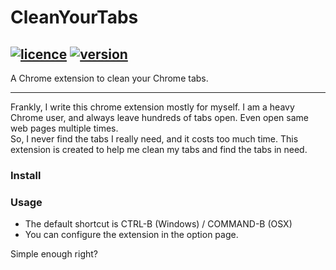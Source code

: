 # CleanYourTabs


[![licence](https://img.shields.io/github/license/mashape/apistatus.svg)](https://opensource.org/licenses/MIT)
[![version](https://img.shields.io/badge/lastest_version-0.1.0-green.svg)](https://opensource.org/licenses/MIT)
-------------

A Chrome extension to clean your Chrome tabs.

---------
Frankly, I write this chrome extension mostly for myself.
I am a heavy Chrome user, and always leave hundreds of tabs open.
Even open same web pages multiple times.  
So, I never find the tabs I really need, and it costs too much time.
This extension is created to help me clean my tabs and find the tabs in need.

### Install



### Usage
- The default shortcut is CTRL-B (Windows) / COMMAND-B (OSX)
- You can configure the extension in the option page.

Simple enough right?
